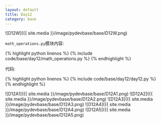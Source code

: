 ```yaml
---
layout: default
title: Day12
category: base
---
```


![D12W]({{ site.media }}/image/pydevbase/base/D12W.png)

`math_operations.py`模块内容:

{% highlight python linenos %}
{% include code/base/day12/math_operations.py %}
{% endhighlight %}

代码:

{% highlight python linenos %}
{% include code/base/day12/day12.py %}
{% endhighlight %}

![D12A1]({{ site.media }}/image/pydevbase/base/D12A1.png)
![D12A2]({{ site.media }}/image/pydevbase/base/D12A2.png)
![D12A3]({{ site.media }}/image/pydevbase/base/D12A3.png)
![D12A4]({{ site.media }}/image/pydevbase/base/D12A4.png)
![D12A5]({{ site.media }}/image/pydevbase/base/D12A5.png)
